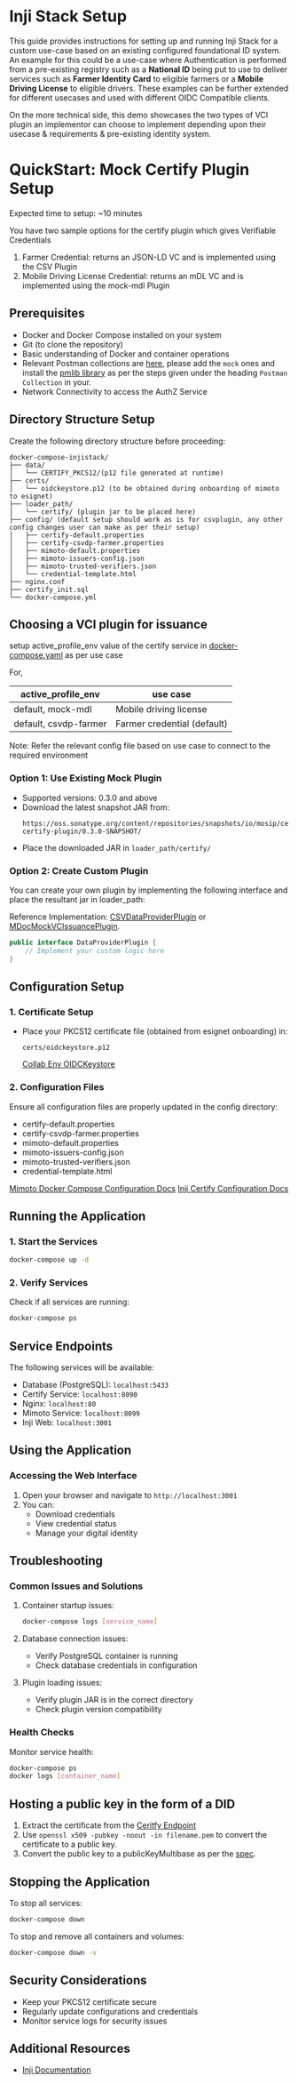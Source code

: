 # Inji Stack Setup

This guide provides instructions for setting up and running Inji Stack for a custom use-case based on an existing configured foundational ID system.
An example for this could be a use-case where Authentication is performed from a pre-existing registry such as a **National ID** being put to use to deliver services such as **Farmer Identity Card** to eligible farmers or a **Mobile Driving License** to eligible drivers. These examples can be further extended for different usecases and used with different OIDC Compatible clients.

On the more technical side, this demo showcases the two types of VCI plugin an implementor can choose to implement depending upon their usecase & requirements & pre-existing identity system.


# QuickStart: Mock Certify Plugin Setup

Expected time to setup: ~10 minutes

You have two sample options for the certify plugin which gives Verifiable Credentials

1. Farmer Credential: returns an JSON-LD VC and is implemented using the CSV Plugin
2. Mobile Driving License Credential: returns an mDL VC and is implemented using the mock-mdl Plugin


## Prerequisites

- Docker and Docker Compose installed on your system
- Git (to clone the repository)
- Basic understanding of Docker and container operations
- Relevant Postman collections are [here](../../docs/postman-collections/), please add the `mock` ones and install the [pmlib library](https://joolfe.github.io/postman-util-lib/) as per the steps given under the heading `Postman Collection` in your.
- Network Connectivity to access the AuthZ Service


## Directory Structure Setup

Create the following directory structure before proceeding:

```
docker-compose-injistack/
├── data/
│   └── CERTIFY_PKCS12/(p12 file generated at runtime)
├── certs/
│   └── oidckeystore.p12 (to be obtained during onboarding of mimoto to esignet)
├── loader_path/
│   └── certify/ (plugin jar to be placed here)
├── config/ (default setup should work as is for csvplugin, any other config changes user can make as per their setup)
│   ├── certify-default.properties
│   ├── certify-csvdp-farmer.properties
│   ├── mimoto-default.properties
│   ├── mimoto-issuers-config.json
│   ├── mimoto-trusted-verifiers.json
│   └── credential-template.html
├── nginx.conf
├── certify_init.sql
└── docker-compose.yml
```



## Choosing a VCI plugin for issuance

setup active_profile_env value of the certify service in [docker-compose.yaml](./docker-compose.yaml) as per use case

For,

| active_profile_env    | use case                      |
|-----------------------|-------------------------------|
| default, mock-mdl     | Mobile driving license        |
| default, csvdp-farmer | Farmer credential   (default) |

Note: Refer the relevant config file based on use case to connect to the required environment

### Option 1: Use Existing Mock Plugin

- Supported versions: 0.3.0 and above
- Download the latest snapshot JAR from:
  ```
  https://oss.sonatype.org/content/repositories/snapshots/io/mosip/certify/mock-certify-plugin/0.3.0-SNAPSHOT/
  ```
- Place the downloaded JAR in `loader_path/certify/`

### Option 2: Create Custom Plugin

You can create your own plugin by implementing the following interface and place the resultant jar in loader_path:

Reference Implementation: [CSVDataProviderPlugin](https://github.com/mosip/digital-credential-plugins/blob/develop/mock-certify-plugin/src/main/java/io.mosip.certify.mock.integration/service/MockCSVDataProviderPlugin.java) or [MDocMockVCIssuancePlugin](https://github.com/mosip/digital-credential-plugins/blob/release-0.3.x/mock-certify-plugin/src/main/java/io.mosip.certify.mock.integration/service/MDocMockVCIssuancePlugin.java).

```java
public interface DataProviderPlugin {
    // Implement your custom logic here
}
```

## Configuration Setup



### 1. Certificate Setup
- Place your PKCS12 certificate file (obtained from esignet onboarding) in:
  ```
  certs/oidckeystore.p12
  ```
  [Collab Env OIDCKeystore](https://docs.inji.io/inji-wallet/inji-mobile/customization-overview/credential_providers#onboarding-mimoto-as-oidc-client-for-a-new-issuer)

### 2. Configuration Files
Ensure all configuration files are properly updated in the config directory:
- certify-default.properties
- certify-csvdp-farmer.properties
- mimoto-default.properties
- mimoto-issuers-config.json
- mimoto-trusted-verifiers.json
- credential-template.html

[Mimoto Docker Compose Configuration Docs](https://github.com/mosip/mimoto/tree/release-0.15.x/docker-compose)
[Inji Certify Configuration Docs](../../README.md)
## Running the Application

### 1. Start the Services
```bash
docker-compose up -d
```

### 2. Verify Services
Check if all services are running:
```bash
docker-compose ps
```

## Service Endpoints
The following services will be available:
- Database (PostgreSQL): `localhost:5433`
- Certify Service: `localhost:8090`
- Nginx: `localhost:80`
- Mimoto Service: `localhost:8099`
- Inji Web: `localhost:3001`

## Using the Application

### Accessing the Web Interface
1. Open your browser and navigate to `http://localhost:3001`
2. You can:
    - Download credentials
    - View credential status
    - Manage your digital identity

## Troubleshooting

### Common Issues and Solutions
1. Container startup issues:
   ```bash
   docker-compose logs [service_name]
   ```

2. Database connection issues:
    - Verify PostgreSQL container is running
    - Check database credentials in configuration

3. Plugin loading issues:
    - Verify plugin JAR is in the correct directory
    - Check plugin version compatibility

### Health Checks
Monitor service health:
```bash
docker-compose ps
docker logs [container_name]
```

## Hosting a public key in the form of a DID

1. Extract the certificate from the [Ceritfy Endpoint](http://localhost:8090/v1/certify/system-info/certificate?applicationId=CERTIFY_VC_SIGN_ED25519&referenceId=ED25519_SIGN)
2. Use `openssl x509 -pubkey -noout -in filename.pem`  to convert the certificate to a public key.
3. Convert the public key to a publicKeyMultibase as per the [spec](https://www.w3.org/community/reports/credentials/CG-FINAL-di-eddsa-2020-20220724/).

## Stopping the Application
To stop all services:
```bash
docker-compose down
```

To stop and remove all containers and volumes:
```bash
docker-compose down -v
```

## Security Considerations
- Keep your PKCS12 certificate secure
- Regularly update configurations and credentials
- Monitor service logs for security issues


## Additional Resources
- [Inji Documentation](https://docs.inji.io/)
